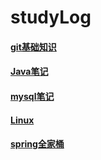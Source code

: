 # 								studyLog

#### [git基础知识](/git/git使用.md)

#### [Java笔记](/java/Java基础.md)

#### [mysql笔记](/mysql/mysql笔记.md)

#### [Linux](/Linux/Linux.md)

#### [spring全家桶](/spring全家桶/SpringBoot.md)

